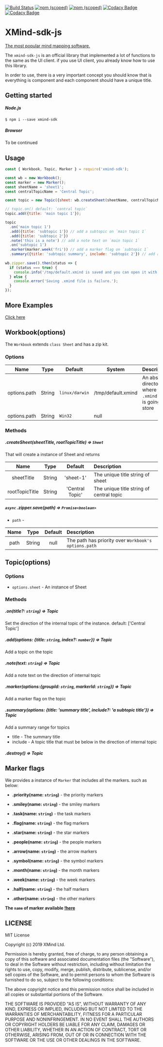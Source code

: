 [![Build Status](https://travis-ci.org/xmindltd/xmind-sdk-js.svg?branch=master)](https://travis-ci.org/xmindltd/xmind-sdk-js)
[![npm (scoped)](https://img.shields.io/badge/XMind-ZEN-red.svg)](https://www.xmind.net)
[![npm (scoped)](https://img.shields.io/badge/Lighten-Pro-purple.svg)](https://lighten.xmind.net)
[![Codacy Badge](https://api.codacy.com/project/badge/Grade/36420399770547e4825f0657eb29118b)](https://www.codacy.com/app/danielsss/xmind-sdk-js?utm_source=github.com&amp;utm_medium=referral&amp;utm_content=xmindltd/xmind-sdk-js&amp;utm_campaign=Badge_Grade)
[![Codacy Badge](https://api.codacy.com/project/badge/Coverage/36420399770547e4825f0657eb29118b)](https://www.codacy.com/app/danielsss/xmind-sdk-js?utm_source=github.com&utm_medium=referral&utm_content=xmindltd/xmind-sdk-js&utm_campaign=Badge_Coverage)

# XMind-sdk-js

[The most popular mind mapping software.](https://www.xmind.net)

The `xmind-sdk-js` is an official library that implemented a lot of functions to the same as the UI client. if you use UI client, you already know how to use this library.

In order to use, there is a very important concept you should know that is everything is component and each component should have a unique title.


## Getting started

##### Node.js

```shell
$ npm i --save xmind-sdk
```

##### Browser

To be continued

## Usage
```js
const { Workbook, Topic, Marker } = require('xmind-sdk');

const wb = new Workbook();
const marker = new Marker();
const sheetName = 'sheet1';
const centralTopicName = 'Central Topic';

const topic = new Topic({sheet: wb.createSheet(sheetName, centralTopicName)});

// topic.on() default: `central topic`
topic.add({title: 'main topic 1'});

topic
  .on('main topic 1')
  .add({title: 'subtopic 1'}) // add a subtopic on `main topic 1`
  .add({title: 'subtopic 2'})
  .note('this is a note') // add a note text on `main topic 1`
  .on('subtopic 1')
  .marker(marker.week('fri')) // add a marker flag on `subtopic 1`
  .summary({title: 'subtopic summary', include: 'subtopic 2'}) // add a summary component that contains two subtopics
  
wb.zipper.save().then(status => { 
  if (status === true) {
    console.info('/tmp/default.xmind is saved and you can open it with XMind Zen, Lighten.');
  } else {
    console.error('Saving .xmind file is failure.');
  }
});

```
## More Examples

[Click here](example/examples.js)

## Workbook(options)

The `Workbook` extends `class Sheet` and has a zip kit.

### Options

| Name | Type | Default | System | Description | 
| ---- | ---- | ------- | ------ | ----------- |
| options.path | String | `linux/darwin` | /tmp/default.xmind |  An absolute directory where the `.xmind` file is going to store |
| options.path | String | `Win32` | null | |

### Methods

##### .createSheet(sheetTitle, rootTopicTitle) => `Sheet`

That will create a instance of Sheet and returns

| Name | Type | Default | Description | 
|:----:|:----:|:-------:|:------------|
| sheetTitle | String | 'sheet-1' | The unique title string of sheet |
| rootTopicTitle | String | 'Central Topic' | The unique title string of central topic |


##### `async` .zipper.save(path) => `Promise<boolean>`
  - `path` - 
 
| Name | Type | Default | Description | 
|:----:|:----:|:-------:|:------------|
| path | String | null | The path has priority over `Workbook's options.path` |
 

## Topic(options)

### Options

* `options.sheet` - An instance of Sheet

### Methods

##### .on(title?: `string`) => Topic

Set the direction of the internal topic of the instance. default: ['Central Topic']

##### .add(options: {title: `string`, index?: `number`}) => Topic

Add a topic on the topic

##### .note(text: `string`) => Topic

Add a note text on the direction of internal topic

##### .marker(options:<Marker>{groupId: `string`, markerId: `string`}) => Topic

Add a marker flag on the topic

##### .summary(options: {title: 'summary title', include?: 'a subtopic title'}) => Topic
 
 Add a summary range for topics
 
* title - The summary title
* include - A topic title that must be below in the direction of internal topic

##### .destroy() => Topic

## Marker flags

We provides a instance of `Marker` that includes all the markers. such as below:

* **.priority(name: `string`)** - the priority markers

* **.smiley(name: `string`)** - the smiley markers

* **.task(name: `string`)** - the task markers

* **.flag(name: `string`)** - the flag markers

* **.star(name: `string`)** - the star markers

* **.people(name: `string`)** - the people markers

* **.arrow(name: `string`)** - the arrow markers

* **.symbol(name: `string`)** - the symbol markers

* **.month(name: `string`)** - the month markers

* **.week(name: `string`)** - the week markers

* **.half(name: `string`)** - the half markers

* **.other(name: `string`)** - the other markers

**The `name` of marker available [!here](docs/icons.md)**


## LICENSE

MIT License

Copyright (c) 2019 XMind Ltd.

Permission is hereby granted, free of charge, to any person obtaining a copy
of this software and associated documentation files (the "Software"), to deal
in the Software without restriction, including without limitation the rights
to use, copy, modify, merge, publish, distribute, sublicense, and/or sell
copies of the Software, and to permit persons to whom the Software is
furnished to do so, subject to the following conditions:

The above copyright notice and this permission notice shall be included in all
copies or substantial portions of the Software.

THE SOFTWARE IS PROVIDED "AS IS", WITHOUT WARRANTY OF ANY KIND, EXPRESS OR
IMPLIED, INCLUDING BUT NOT LIMITED TO THE WARRANTIES OF MERCHANTABILITY,
FITNESS FOR A PARTICULAR PURPOSE AND NONINFRINGEMENT. IN NO EVENT SHALL THE
AUTHORS OR COPYRIGHT HOLDERS BE LIABLE FOR ANY CLAIM, DAMAGES OR OTHER
LIABILITY, WHETHER IN AN ACTION OF CONTRACT, TORT OR OTHERWISE, ARISING FROM,
OUT OF OR IN CONNECTION WITH THE SOFTWARE OR THE USE OR OTHER DEALINGS IN THE
SOFTWARE.
